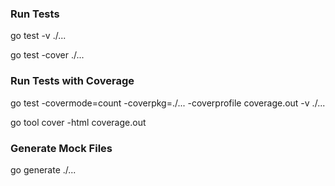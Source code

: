 ### Run Tests

go test -v ./...

go test -cover ./...

### Run Tests with Coverage
go test -covermode=count -coverpkg=./... -coverprofile coverage.out -v ./...

go tool cover -html coverage.out


### Generate Mock Files

go generate ./...
